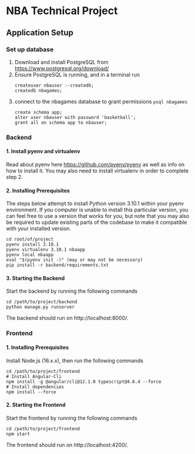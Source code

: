 # NBA Technical Project

## Application Setup

### Set up database
1. Download and install PostgreSQL from https://www.postgresql.org/download/
2. Ensure PostgreSQL is running, and in a terminal run
    ```
    createuser nbauser --createdb;
    createdb nbagames;
    ```
3. connect to the nbagames database to grant permissions `psql nbagames`
    ```
    create schema app;
    alter user nbauser with password 'basketball';
    grant all on schema app to nbauser;
    ```


### Backend

#### 1. Install pyenv and virtualenv

Read about pyenv here https://github.com/pyenv/pyenv as well as info on how to install it.
You may also need to install virtualenv in order to complete step 2.

#### 2. Installing Prerequisites
The steps below attempt to install Python version 3.10.1 within your pyenv environment. If you computer is unable to install this particular version, you can feel free to use a version that works for you, but note that you may also be required to update existing parts of the codebase to make it compatible with your installed version.
```
cd root/of/project
pyenv install 3.10.1
pyenv virtualenv 3.10.1 nbaapp
pyenv local nbaapp
eval "$(pyenv init -)" (may or may not be necessary)
pip install -r backend/requirements.txt
```

#### 3. Starting the Backend
Start the backend by running the following commands
```
cd /path/to/project/backend
python manage.py runserver
```
The backend should run on http://localhost:8000/.


### Frontend

#### 1. Installing Prerequisites
Install Node.js (16.x.x), then run the following commands
```
cd /path/to/project/frontend
# Install Angular-Cli
npm install -g @angular/cli@12.1.0 typescript@4.6.4 --force
# Install dependencies
npm install --force
```

#### 2. Starting the Frontend
Start the frontend by running the following commands
```
cd /path/to/project/frontend
npm start
```
The frontend should run on http://localhost:4200/. 

